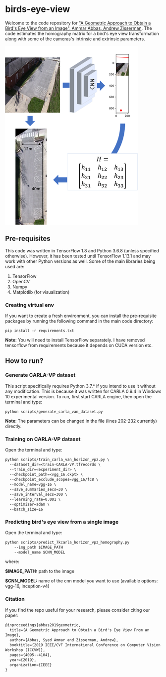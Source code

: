 # birds-eye-view

Welcome to the code repository for ["A Geometric Approach to Obtain a Bird's Eye View from an Image", Ammar Abbas, Andrew Zisserman](https://arxiv.org/abs/1905.02231). The code estimates the homography matrix for a bird's eye view transformation along with some of the cameras's intrinsic and extrinsic parameters.

![Figure](figure.png "Main Figure")

## Pre-requisites

This code was written in TensorFlow 1.8 and Python 3.6.8 (unless specified otherwise). However, it has been tested until TensorFlow 1.13.1 and may work with other Python versions as well.
Some of the main libraries being used are:

1. TensorFlow
2. OpenCV
3. Numpy
4. Matplotlib (for visualization)

### Creating virtual env

If you want to create a fresh environment, you can install the pre-requisite packages by running the following command in the main code directory:

```
pip install -r requirements.txt
```

**Note:** You will need to install TensorFlow separately. I have removed tensorflow from requirements because it depends on CUDA version etc.

## How to run?

### Generate CARLA-VP dataset

This script specifically requires Python 3.7.* if you intend to use it without any modification. This is because it was written for CARLA 0.9.4 in Windows 10 experimental version. To run, first start CARLA engine, then open the terminal and type:

```
python scripts/generate_carla_van_dataset.py
```

**Note**: The parameters can be changed in the file (lines 202-232 currently) directly.

### Training on CARLA-VP dataset

Open the terminal and type:

```
python scripts/train_carla_van_horizon_vpz.py \
  --dataset_dir=<train-CARLA-VP.tfrecords \
  --train_dir=<experiment_dir> \
  --checkpoint_path=<vgg_16.ckpt> \
  --checkpoint_exclude_scopes=vgg_16/fc8 \
  --model_name=vgg-16 \
  --save_summaries_secs=30 \
  --save_interval_secs=300 \
  --learning_rate=0.001 \
  --optimizer=adam \
  --batch_size=16
```

### Predicting bird's eye view from a single image

Open the terminal and type:

```
python scripts/predict_7kcarla_horizon_vpz_homography.py 
    --img_path $IMAGE_PATH 
    --model_name $CNN_MODEL
```

where:

__$IMAGE_PATH:__ path to the image

__$CNN_MODEL:__ name of the cnn model you want to use (available options: vgg-16, inception-v4) 

### Citation

If you find the repo useful for your research, please consider citing our paper: 
```
@inproceedings{abbas2019geometric,
  title={A Geometric Approach to Obtain a Bird's Eye View From an Image},
  author={Abbas, Syed Ammar and Zisserman, Andrew},
  booktitle={2019 IEEE/CVF International Conference on Computer Vision Workshop (ICCVW)},
  pages={4095--4104},
  year={2019},
  organization={IEEE}
}
```